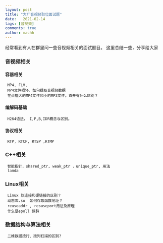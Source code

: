 ```yaml
---
layout: post
title: "大厂音视频职位面试题"
date:   2021-02-14
tags: [音视频]
comments: true
author: machh
---
```


经常看到有人在群里问一些音视频相关的面试题目。 这里总结一些，分享给大家

<!-- more -->

### 音视频相关


#### 容器相关 
     MP4, FLV,
     MP4文件损坏，如何提取音视频数据
     在点播大的MP4文件和小的MP3文件，首开有什么区别？
     
     
#### 编解码基础
     H264语法， I,P,B,IDR概念与区别，

#### 协议相关
     RTP, RTCP, RTSP ,RTMP 


### C++相关
     智能指针，shared_ptr, weak_ptr ，unique_ptr, 用法
     lamda
     
### Linux相关
     Linux 软连接和硬链接的区别？
     动态库.so  如何存取函数地址？
     reuseaddr , resuseport用法及原理
     什么是epoll 惊群

### 数据结构与算法相关
     二维数据按行、按列扫描的区别?
